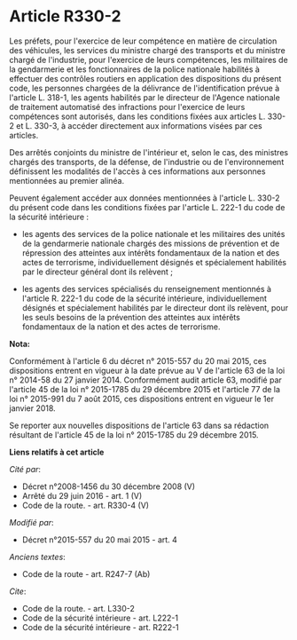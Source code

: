 # Article R330-2

Les préfets, pour l'exercice de leur compétence en matière de circulation des véhicules, les services du ministre chargé des
transports et du ministre chargé de l'industrie, pour l'exercice de leurs compétences, les militaires de la gendarmerie et
les fonctionnaires de la police nationale habilités à effectuer des contrôles routiers en application des dispositions du
présent code, les personnes chargées de la délivrance de l'identification prévue à l'article L. 318-1, les agents habilités
par le directeur de l'Agence nationale de traitement automatisé des infractions pour l'exercice de leurs compétences sont
autorisés, dans les conditions fixées aux articles L. 330-2 et L. 330-3, à accéder directement aux informations visées par
ces articles. 

Des arrêtés conjoints du ministre de l'intérieur et, selon le cas, des ministres chargés des transports, de la défense, de
l'industrie ou de l'environnement définissent les modalités de l'accès à ces informations aux personnes mentionnées au
premier alinéa. 

Peuvent également accéder aux données mentionnées à l'article L. 330-2 du présent code dans les conditions fixées par
l'article L. 222-1 du code de la sécurité intérieure :

- les agents des services de la police nationale et les militaires des unités de la gendarmerie nationale chargés des
missions de prévention et de répression des atteintes aux intérêts fondamentaux de la nation et des actes de terrorisme,
individuellement désignés et spécialement habilités par le directeur général dont ils relèvent ;

- les agents des services spécialisés du renseignement mentionnés à l'article R. 222-1 du code de la sécurité intérieure,
individuellement désignés et spécialement habilités par le directeur dont ils relèvent, pour les seuls besoins de la
prévention des atteintes aux intérêts fondamentaux de la nation et des actes de terrorisme.

**Nota:**

Conformément à l'article 6 du décret n° 2015-557 du 20 mai 2015, ces dispositions entrent en vigueur à la date prévue au V de
l'article 63 de la loi n° 2014-58 du 27 janvier 2014. Conformément audit article 63, modifié par l'article 45 de la loi n°
2015-1785 du 29 décembre 2015 et l'article 77 de la loi n° 2015-991 du 7 août 2015, ces dispositions entrent en vigueur le
1er janvier 2018. 

Se reporter aux nouvelles dispositions de l'article 63 dans sa rédaction résultant de l'article 45 de la loi n° 2015-1785 du
29 décembre 2015.

**Liens relatifs à cet article**

_Cité par_:

  - Décret n°2008-1456 du 30 décembre 2008 (V)
  - Arrêté du 29 juin 2016 - art. 1 (V)
  - Code de la route. - art. R330-4 (V)

_Modifié par_:

  - Décret n°2015-557 du 20 mai 2015 - art. 4

_Anciens textes_:

  - Code de la route - art. R247-7 (Ab)

_Cite_:

  - Code de la route. - art. L330-2
  - Code de la sécurité intérieure - art. L222-1
  - Code de la sécurité intérieure - art. R222-1
